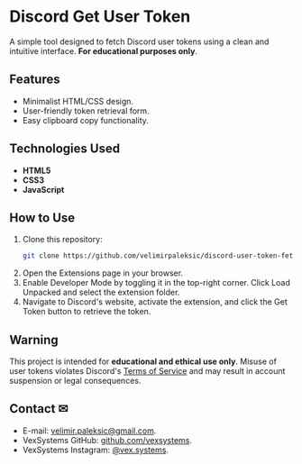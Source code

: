 # Discord Get User Token
A simple tool designed to fetch Discord user tokens using a clean and intuitive interface. **For educational purposes only**.

## **Features**
- Minimalist HTML/CSS design.
- User-friendly token retrieval form.
- Easy clipboard copy functionality.

## **Technologies Used**
- **HTML5**
- **CSS3**
- **JavaScript**

## **How to Use**
1. Clone this repository:
   ```bash
   git clone https://github.com/velimirpaleksic/discord-user-token-fetcher.git
   ```
2. Open the Extensions page in your browser.
3. Enable Developer Mode by toggling it in the top-right corner. Click Load Unpacked and select the extension folder.
4. Navigate to Discord's website, activate the extension, and click the Get Token button to retrieve the token.

## **Warning**
This project is intended for **educational and ethical use only**. Misuse of user tokens violates Discord's [Terms of Service](https://discord.com/terms) and may result in account suspension or legal consequences.

## **Contact** ✉
- E-mail: [velimir.paleksic@gmail.com](velimir.paleksic@gmail.com).
- VexSystems GitHub: [github.com/vexsystems](https://github.com/vexsystems).
- VexSystems Instagram: [@vex.systems](https://www.instagram.com/vex.systems/).
